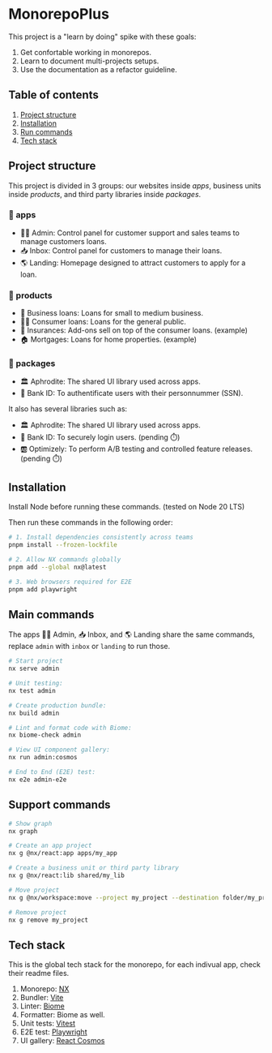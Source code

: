 # MonorepoPlus

This project is a "learn by doing" spike with these goals:

1. Get confortable working in monorepos.
1. Learn to document multi-projects setups.
1. Use the documentation as a refactor guideline.

## Table of contents

1. [Project structure](#project-structure)
1. [Installation](#installation)
1. [Run commands](#run-commands)
1. [Tech stack](#tech-stack)

## Project structure
This project is divided in 3 groups: our websites inside _apps_, business units inside _products_, and third party libraries inside _packages_.

### 📁 apps

- 👩‍💼 Admin: Control panel for customer support and sales teams to manage customers loans.
- 📥 Inbox: Control panel for customers to manage their loans.
- 🌎 Landing: Homepage designed to attract customers to apply for a loan.

### 📁 products

- 💼 Business loans: Loans for small to medium business.
- 👨🏻 Consumer loans: Loans for the general public.
- 🏥 Insurances: Add-ons sell on top of the consumer loans. (example)
- 🏠 Mortgages: Loans for home properties. (example)

### 📁 packages

- 🏛️ Aphrodite: The shared UI library used across apps.
- 🏦 Bank ID: To authentificate users with their personnummer (SSN).

It also has several libraries such as:

- 🏛️ Aphrodite: The shared UI library used across apps.
- 🏦 Bank ID: To securely login users. (pending ⏱️)
- 🆎 Optimizely: To perform A/B testing and controlled feature releases. (pending ⏱️)

## Installation

Install Node before running these commands. (tested on Node 20 LTS)

Then run these commands in the following order:

```sh
# 1. Install dependencies consistently across teams
pnpm install --frozen-lockfile

# 2. Allow NX commands globally
pnpm add --global nx@latest

# 3. Web browsers required for E2E
pnpm add playwright
```

## Main commands

The apps 👩‍💼 Admin, 📥 Inbox, and 🌎 Landing share the same commands, replace `admin` with `inbox` or `landing` to run those.

```sh
# Start project
nx serve admin

# Unit testing:
nx test admin

# Create production bundle:
nx build admin

# Lint and format code with Biome:
nx biome-check admin

# View UI component gallery:
nx run admin:cosmos

# End to End (E2E) test:
nx e2e admin-e2e
```

## Support commands

```sh
# Show graph
nx graph

# Create an app project
nx g @nx/react:app apps/my_app

# Create a business unit or third party library
nx g @nx/react:lib shared/my_lib

# Move project
nx g @nx/workspace:move --project my_project --destination folder/my_project

# Remove project
nx g remove my_project
```

## Tech stack

This is the global tech stack for the monorepo, for each indivual app, check their readme files.

1. Monorepo: [NX](https://nx.dev)
1. Bundler: [Vite](https://vite.dev)
1. Linter: [Biome](https://biomejs.dev)
1. Formatter: Biome as well.
1. Unit tests: [Vitest](https://vitest.dev)
1. E2E test: [Playwright](https://playwright.dev)
1. UI gallery: [React Cosmos](https://reactcosmos.org)
